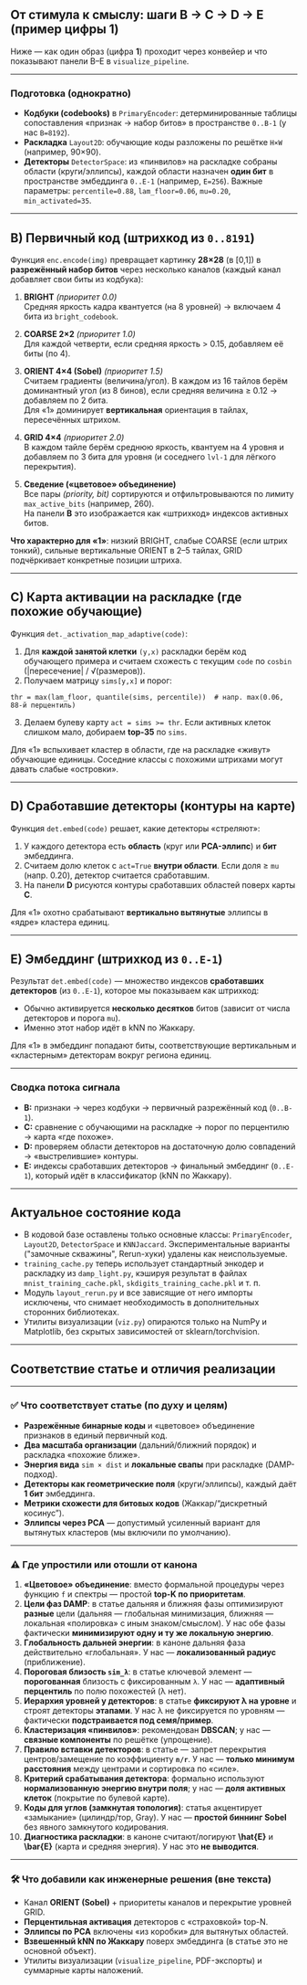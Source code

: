 ## От стимула к смыслу: шаги **B → C → D → E** (пример цифры **1**)

Ниже — как один образ (цифра **1**) проходит через конвейер и что показывают панели B–E в `visualize_pipeline`.

---

### Подготовка (однократно)
- **Кодбуки (codebooks)** в `PrimaryEncoder`: детерминированные таблицы сопоставления «признак → набор битов» в пространстве `0..B-1` (у нас `B=8192`).
- **Раскладка** `Layout2D`: обучающие коды разложены по решётке `H×W` (например, 90×90).
- **Детекторы** `DetectorSpace`: из «пинвилов» на раскладке собраны области (круги/эллипсы), каждой области назначен **один бит** в пространстве эмбеддинга `0..E-1` (например, `E=256`). Важные параметры: `percentile=0.88`, `lam_floor=0.06`, `mu=0.20`, `min_activated=35`.

---

## B) Первичный код (штрихкод из `0..8191`)
Функция `enc.encode(img)` превращает картинку **28×28** (в [0,1]) в **разрежённый набор битов** через несколько каналов (каждый канал добавляет свои биты из кодбука):

1. **BRIGHT** *(приоритет 0.0)*  
   Средняя яркость кадра квантуется (на 8 уровней) → включаем 4 бита из `bright_codebook`.

2. **COARSE 2×2** *(приоритет 1.0)*  
   Для каждой четверти, если средняя яркость > 0.15, добавляем её биты (по 4).

3. **ORIENT 4×4 (Sobel)** *(приоритет 1.5)*  
   Считаем градиенты (величина/угол). В каждом из 16 тайлов берём доминантный угол (из 8 бинов), если средняя величина ≥ 0.12 → добавляем по 2 бита.  
   Для «1» доминирует **вертикальная** ориентация в тайлах, пересечённых штрихом.

4. **GRID 4×4** *(приоритет 2.0)*  
   В каждом тайле берём среднюю яркость, квантуем на 4 уровня и добавляем по 3 бита для уровня (и соседнего `lvl-1` для лёгкого перекрытия).

5. **Сведение («цветовое» объединение)**  
   Все пары *(priority, bit)* сортируются и отфильтровываются по лимиту `max_active_bits` (например, 260).  
   На панели **B** это изображается как «штрихкод» индексов активных битов.

**Что характерно для «1»**: низкий BRIGHT, слабые COARSE (если штрих тонкий), сильные вертикальные ORIENT в 2–5 тайлах, GRID подчёркивает конкретные позиции штриха.

---

## C) Карта активации на раскладке (где похожие обучающие)
Функция `det._activation_map_adaptive(code)`:

1. Для **каждой занятой клетки** `(y,x)` раскладки берём код обучающего примера и считаем схожесть с текущим `code` по `cosbin` (|пересечение| / √(размеров)).
2. Получаем матрицу `sims[y,x]` и порог:
```
thr = max(lam_floor, quantile(sims, percentile))  # напр. max(0.06, 88-й перцентиль)
```
3. Делаем булеву карту `act = sims >= thr`. Если активных клеток слишком мало, добираем **top-35** по `sims`.

Для «1» вспыхивает кластер в области, где на раскладке «живут» обучающие единицы. Соседние классы с похожими штрихами могут давать слабые «островки».

---

## D) Сработавшие детекторы (контуры на карте)
Функция `det.embed(code)` решает, какие детекторы «стреляют»:

1. У каждого детектора есть **область** (круг или **PCA-эллипс**) и **бит** эмбеддинга.
2. Считаем долю клеток с `act=True` **внутри области**. Если доля ≥ `mu` (напр. 0.20), детектор считается сработавшим.
3. На панели **D** рисуются контуры сработавших областей поверх карты **C**.

Для «1» охотно срабатывают **вертикально вытянутые** эллипсы в «ядре» кластера единиц.

---

## E) Эмбеддинг (штрихкод из `0..E-1`)
Результат `det.embed(code)` — множество индексов **сработавших детекторов** (из `0..E-1`), которое мы показываем как штрихкод:

- Обычно активируется **несколько десятков** битов (зависит от числа детекторов и порога `mu`).
- Именно этот набор идёт в kNN по Жаккару.

Для «1» в эмбеддинг попадают биты, соответствующие вертикальным и «кластерным» детекторам вокруг региона единиц.

---

### Сводка потока сигнала
- **B:** признаки → через кодбуки → первичный разрежённый код (`0..B-1`).  
- **C:** сравнение с обучающими на раскладке → порог по перцентилю → карта «где похоже».  
- **D:** проверяем области детекторов на достаточную долю совпадений → «выстрелившие» контуры.  
- **E:** индексы сработавших детекторов → финальный эмбеддинг (`0..E-1`), который идёт в классификатор (kNN по Жаккару).

---

## Актуальное состояние кода
- В кодовой базе оставлены только основные классы: `PrimaryEncoder`, `Layout2D`, `DetectorSpace` и `KNNJaccard`. Экспериментальные варианты ("замочные скважины", Rerun-хуки) удалены как неиспользуемые.
- `training_cache.py` теперь использует стандартный энкодер и раскладку из `damp_light.py`, кэшируя результат в файлах `mnist_training_cache.pkl`, `skdigits_training_cache.pkl` и т. п.
- Модуль `layout_rerun.py` и все зависящие от него импорты исключены, что снимает необходимость в дополнительных сторонних библиотеках.
- Утилиты визуализации (`viz.py`) опираются только на NumPy и Matplotlib, без скрытых зависимостей от sklearn/torchvision.

---

## Соответствие статье и отличия реализации

---

### ✅ Что соответствует статье (по духу и целям)
- **Разрежённые бинарные коды** и «цветовое» объединение признаков в единый первичный код.
- **Два масштаба организации** (дальний/ближний порядок) и раскладка «похожие ближе».
- **Энергия вида** `sim × dist` и **локальные свапы** при раскладке (DAMP-подход).
- **Детекторы как геометрические поля** (круги/эллипсы), каждый даёт **1 бит** эмбеддинга.
- **Метрики схожести для битовых кодов** (Жаккар/“дискретный косинус”).
- **Эллипсы через PCA** — допустимый усиленный вариант для вытянутых кластеров (мы включили по умолчанию).

---

### ⚠️ Где упростили или отошли от канона
1. **«Цветовое» объединение**: вместо формальной процедуры через функцию `f` и спектры — простой **top-K по приоритетам**.
2. **Цели фаз DAMP**: в статье дальняя и ближняя фазы оптимизируют **разные** цели (дальняя — глобальная минимизация, ближняя — локальная «полировка» с иным знаком/смыслом). У нас обе фазы фактически **минимизируют одну и ту же локальную энергию**.
3. **Глобальность дальней энергии**: в каноне дальняя фаза действительно «глобальная». У нас — **локализованный радиус** (приближение).
4. **Пороговая близость `sim_λ`**: в статье ключевой элемент — **порогованная** близость с фиксированным `λ`. У нас — **адаптивный перцентиль** по полю похожестей (λ нет).
5. **Иерархия уровней у детекторов**: в статье **фиксируют λ на уровне** и строят детекторы **этапами**. У нас λ не фиксируется по уровням — фактически **подстраивается под семя/пример**.
6. **Кластеризация «пинвилов»**: рекомендован **DBSCAN**; у нас — **связные компоненты** по решётке (упрощение).
7. **Правило вставки детекторов**: в статье — запрет перекрытия центров/замещение по коэффициенту **`n/r`**. У нас — **только минимум расстояния** между центрами и сортировка по «силе».
8. **Критерий срабатывания детектора**: формально используют **нормализованную энергию внутри поля**; у нас — **доля активных клеток** (покрытие по булевой карте).
9. **Коды для углов (замкнутая топология)**: статья акцентирует «замыкание» (цилиндр/тор, Gray). У нас — **простой биннинг Sobel** без явного замкнутого кодирования.
10. **Диагностика раскладки**: в каноне считают/логируют **\hat{E}** и **\bar{E}** (карта и средняя энергия). У нас это **не выводится**.

---

### 🛠️ Что добавили как инженерные решения (вне текста)
- Канал **ORIENT (Sobel)** + приоритеты каналов и перекрытие уровней GRID.
- **Перцентильная активация** детекторов с «страховкой» top-N.
- **Эллипсы по PCA** включены «из коробки» для вытянутых областей.
- **Взвешенный kNN по Жаккару** поверх эмбеддинга (в статье это не основной объект).
- Утилиты визуализации (`visualize_pipeline`, PDF-экспорты) и суммарные карты наложений.

